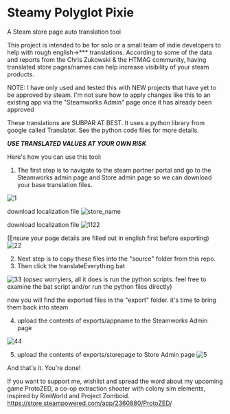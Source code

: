 # Steamy Polyglot Pixie
 A Steam store page auto translation tool

This project is intended to be for solo or a small team of indie developers to help with rough english->*** translations. According to some of the data and reports from the Chris Zukowski & the HTMAG community, having translated store pages/names can help increase visibility of your steam products.

NOTE: I have only used and tested this with NEW projects that have yet to be approved by steam. I'm not sure how to apply changes like this to an existing app via the "Steamworks Admin" page once it has already been approved

These translations are SUBPAR AT BEST. It uses a python library from google called Translator. See the python code files for more details.

***USE TRANSLATED VALUES AT YOUR OWN RISK***

Here's how you can use this tool:

1. The first step is to navigate to the steam partner portal and go to the Steamworks admin page and Store admin page so we can download your base translation files.

![1](https://github.com/scott-hf/Steamy-Polyglot-Pixie/assets/224776/64b94049-292f-4a02-9360-37ee995e1317)

download localization file
![store_name](https://github.com/scott-hf/Steamy-Polyglot-Pixie/assets/224776/0eaf010a-16b6-4d68-b5e3-74222cdb2cfc)

download localization file
![1122](https://github.com/scott-hf/Steamy-Polyglot-Pixie/assets/224776/fd1ad8e9-4432-46c4-a2bc-2710ee9594d8)



(Ensure your page details are filled out in english first before exporting)
![22](https://github.com/scott-hf/Steamy-Polyglot-Pixie/assets/224776/a0cd68d7-5893-4465-acca-73379438b9d6)


2. Next step is to copy these files into the "source" folder from this repo.
3. Then click the translateEverything.bat  

![33](https://github.com/scott-hf/Steamy-Polyglot-Pixie/assets/224776/009993dc-e5cd-40f0-8cfb-62783a1ab69f)
(opsec worryiers, all it does is run the python scripts. feel free to examine the bat script and/or run the python files directly)

now you will find the exported files in the "export" folder. it's time to bring them back into steam

4. upload the contents of exports/appname to the Steamworks Admin page

![44](https://github.com/scott-hf/Steamy-Polyglot-Pixie/assets/224776/8d1e25b3-adde-4f21-869f-5465c58bd3e7)


5. upload the contents of exports/storepage to Store Admin page
![5](https://github.com/scott-hf/Steamy-Polyglot-Pixie/assets/224776/cdbfd2df-3372-42b3-a6a4-6261095c7593)

And that's it. You're done!

If you want to support me, wishlist and spread the word about my upcoming game ProtoZED, a co-op extraction shooter with colony sim elements, inspired by RimWorld and Project Zomboid.
https://store.steampowered.com/app/2360880/ProtoZED/
